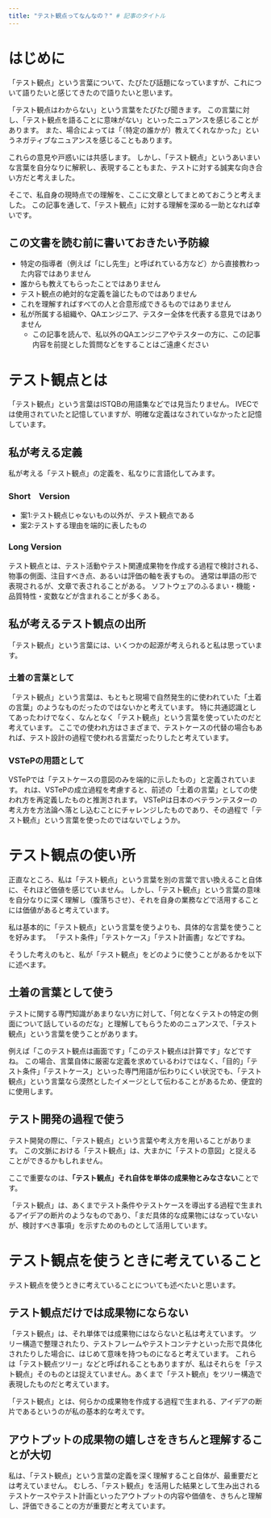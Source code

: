 ```yaml
---
title: "テスト観点ってなんなの？" # 記事のタイトル
---
```


# はじめに

「テスト観点」という言葉について、たびたび話題になっていますが、これについて語りたいと感じてきたので語りたいと思います。

「テスト観点はわからない」という言葉をたびたび聞きます。
この言葉に対し、「テスト観点を語ることに意味がない」といったニュアンスを感じることがあります。
また、場合によっては「（特定の誰かが）教えてくれなかった」というネガティブなニュアンスを感じることもあります。

これらの意見や戸惑いには共感します。
しかし、「テスト観点」というあいまいな言葉を自分なりに解釈し、表現することもまた、テストに対する誠実な向き合い方だと考えました。

そこで、私自身の現時点での理解を、ここに文章としてまとめておこうと考えました。
この記事を通して、「テスト観点」に対する理解を深める一助となれば幸いです。

## この文書を読む前に書いておきたい予防線
- 特定の指導者（例えば「にし先生」と呼ばれている方など）から直接教わった内容ではありません
- 誰からも教えてもらったことではありません
- テスト観点の絶対的な定義を論じたものではありません
- これを理解すればすべての人と合意形成できるものではありません
- 私が所属する組織や、QAエンジニア、テスター全体を代表する意見ではありません
    - この記事を読んで、私以外のQAエンジニアやテスターの方に、この記事内容を前提とした質問などをすることはご遠慮ください

# テスト観点とは

「テスト観点」という言葉はISTQBの用語集などでは見当たりません。
IVECでは使用されていたと記憶していますが、明確な定義はなされていなかったと記憶しています。

## 私が考える定義

私が考える「テスト観点」の定義を、私なりに言語化してみます。

### Short　Version
- 案1:テスト観点じゃないもの以外が、テスト観点である
- 案2:テストする理由を端的に表したもの

### Long Version
テスト観点とは、テスト活動やテスト関連成果物を作成する過程で検討される、物事の側面、注目すべき点、あるいは評価の軸を表すもの。
通常は単語の形で表現されるが、文章で表されることがある。
ソフトウェアのふるまい・機能・品質特性・変数などが含まれることが多くある。

## 私が考えるテスト観点の出所

「テスト観点」という言葉には、いくつかの起源が考えられると私は思っています。

### 土着の言葉として

 「テスト観点」という言葉は、もともと現場で自然発生的に使われていた「土着の言葉」のようなものだったのではないかと考えています。
特に共通認識としてあったわけでなく、なんとなく「テスト観点」という言葉を使っていたのだと考えています。
ここでの使われ方はさまざまで、テストケースの代替の場合もあれば、テスト設計の過程で使われる言葉だったりしたと考えています。

### VSTePの用語として

VSTePでは「テストケースの意図のみを端的に示したもの」と定義されています。
れは、VSTePの成立過程を考慮すると、前述の「土着の言葉」としての使われ方を再定義したものと推測されます。
VSTePは日本のベテランテスターの考え方を方法論へ落とし込むことにチャレンジしたものであり、その過程で「テスト観点」という言葉を使ったのではないでしょうか。

# テスト観点の使い所

正直なところ、私は「テスト観点」という言葉を別の言葉で言い換えること自体に、それほど価値を感じていません。
しかし、「テスト観点」という言葉の意味を自分なりに深く理解し（腹落ちさせ）、それを自身の業務などで活用することには価値があると考えています。

私は基本的に「テスト観点」という言葉を使うよりも、具体的な言葉を使うことを好みます。
「テスト条件」「テストケース」「テスト計画書」などですね。

そうした考えのもと、私が「テスト観点」をどのように使うことがあるかを以下に述べます。

## 土着の言葉として使う

テストに関する専門知識があまりない方に対して、「何となくテストの特定の側面について話しているのだな」と理解してもらうためのニュアンスで、「テスト観点」という言葉を使うことがあります。

例えば「このテスト観点は画面です」「このテスト観点は計算です」などですね。
この場合、言葉自体に厳密な定義を求めているわけではなく、「目的」「テスト条件」「テストケース」といった専門用語が伝わりにくい状況でも、「テスト観点」という言葉なら漠然としたイメージとして伝わることがあるため、便宜的に使用します。

## テスト開発の過程で使う

テスト開発の際に、「テスト観点」という言葉や考え方を用いることがあります。
この文脈における「テスト観点」は、大まかに「テストの意図」と捉えることができるかもしれません。

ここで重要なのは、**「テスト観点」それ自体を単体の成果物とみなさない**ことです。

「テスト観点」は、あくまでテスト条件やテストケースを導出する過程で生まれるアイデアの断片のようなものであり、「まだ具体的な成果物にはなっていないが、検討すべき事項」を示すためのものとして活用しています。

# テスト観点を使うときに考えていること

テスト観点を使うときに考えていることについても述べたいと思います。

## テスト観点だけでは成果物にならない

「テスト観点」は、それ単体では成果物にはならないと私は考えています。
ツリー構造で整理されたり、テストフレームやテストコンテナといった形で具体化されたりした場合に、はじめて意味を持つものになると考えています。
これらは「テスト観点ツリー」などと呼ばれることもありますが、私はそれらを「テスト観点」そのものとは捉えていません。あくまで「テスト観点」をツリー構造で表現したものだと考えています。

「テスト観点」とは、何らかの成果物を作成する過程で生まれる、アイデアの断片であるというのが私の基本的な考えです。

## アウトプットの成果物の嬉しさをきちんと理解することが大切

私は、「テスト観点」という言葉の定義を深く理解すること自体が、最重要だとは考えていません。
むしろ、「テスト観点」を活用した結果として生み出されるテストケースやテスト計画といったアウトプットの内容や価値を、きちんと理解し、評価できることの方が重要だと考えています。
